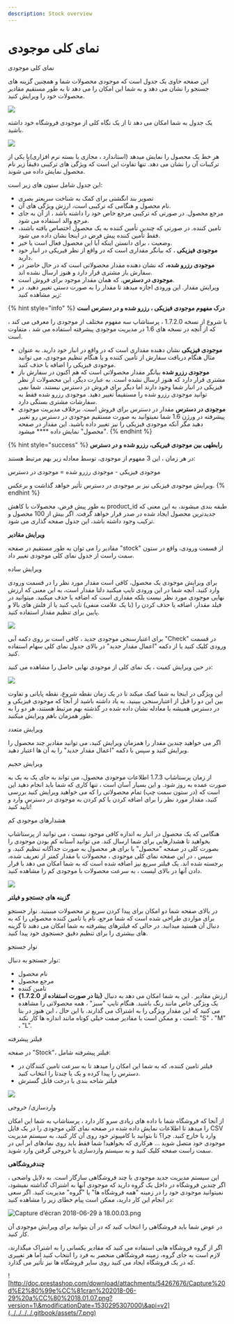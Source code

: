 ```yaml
---
description: Stock overview
---
```


# نمای کلی موجودی

نمای کلی موجودی

این صفحه حاوی یک جدول است که موجودی محصولات شما و همچنین گزینه های جستجو را نشان می دهد و به شما این امکان را می دهد تا به طور مستقیم مقادیر محصولات خود را ویرایش کنید.

![](<../../../../.gitbook/assets/0 (19).png>)

یک جدول به شما امکان می دهد تا از یک نگاه کلی از موجودی فروشگاه خود داشته باشید.

![](<../../../../.gitbook/assets/1 (14).png>)

هر خط یک محصول را نمایش میدهد (استاندارد ، مجازی یا بسته نرم افزاری)یا یکی از ترکیبات آن را نشان می دهد. تنها تفاوت این است که ویژگی های ترکیبی دقیقاً زیر نام محصول نمایش داده می شوند.

این جدول شامل ستون های زیر است:

* تصویر بند انگشتی برای کمک به شناخت سریعتر بصری
* نام محصول و هنگامی که ترکیبی است، ارزش ویژگی های آن.
* مرجع محصول. در صورتی که ترکیبی مرجع خاص خود را داشته باشد ، از آن به جای مرجع والد استفاده می شود.
* تامین کننده. در صورتی که چندین تأمین کننده به یک محصول اختصاص یافته باشند، فقط تأمین کننده پیش فرض در اینجا نشان داده می شود.
* وضعیت ، برای دانستن اینکه آیا این محصول فعال است یا خیر.
* **موجودی فیزیکی** ، که بیانگر مقداری است که در واقع از نظر فیریکی در انبار خود دارید.
* **موجودی رزرو شده،** که نشان دهنده مقدار محصولاتی است که در حال حاضر در سفارش باز مشتری قرار دارد و هنوز ارسال نشده اند.
* **موجودی در دسترس**، که همان مقدار موجود برای فروش است.
* ویرایش مقدار. این ورودی اجازه میدهد تا مقدار را به صورت دستی تغییر دهید. در زیر مشاهده کنید:



{% hint style="info" %}
**درک مفهوم موجودی فیزیکی ، رزرو شده و در دسترس است**

با شروع از نسخه 1.7.2.0 ، پرستاشاپ سه مفهوم مختلف از موجودی را معرفی می کند ، که از آنچه در نسخه های 1.6 در مدیریت موجودی پیشرفته استفاده می شد ، متفاوت است.

* **موجودی فیزیکی** نشان دهنده مقداری است که در واقع در انبار خود دارید. به عنوان مثال هنگام دریافت سفارش از تأمین کننده و یا هنگام تنظیم موجودی، می توانید موجودی فیزیکی را اضافه یا حذف کنید.&#x20;
* &#x20;**موجودی رزرو شده** بیانگر مقدار محصولاتی است که هم اکنون در سفارش باز مشتری قرار دارد که هنوز ارسال نشده است. به عبارت دیگر، این محصولات از نظر فیزیکی در انبار شما وجود دارند اما دیگر برای فروش در دسترس نیستند. شما نمی توانید موجودی رزرو شده را مستقیماً تغییر دهید. موجودی رزرو شده فقط به سفارشات مشتری بستگی دارد.
* **موجودی در دسترس** مقدار در دسترس برای فروش است. برخلاف مدیریت موجودی پیشرفته در ورژن 1.6 شما نمیتوانید به صورت مستقیم موجودی در دسترس رو تغییر دهید مگر آنکه موجودی فیزیکی را نیز تغییر داده باشید. این مقدار در صفحه "محصول" نمایش داده **** میشود.
{% endhint %}



{% hint style="success" %}
**رابطهی بین موجودی فیریکی، رزرو شده و در دسترس**

در هر زمان ، این 3 مفهوم از موجودی، توسط معادله زیر بهم مرتبط هستند:

&#x20;موجودی فیزیکی - موجودی رزرو شده = موجودی در دسترس

ویرایش موجودی فیزیکی نیز بر موجودی در دسترس تأثیر خواهد گذاشت و برعکس.
{% endhint %}

به طور پیش فرض، محصولات با کاهش product\_id طبقه بندی میشوند، به این معنی که جدیدترین محصول ایجاد شده در صدر قرار خواهد گرفت. اگر بیش از 100 محصول و ترکیب وجود داشته باشد، این جدول صفحه گذاری می شود.

**ویرایش مقادیر**

مقادیر را می توان به طور مستقیم در صفحه "stock" از قسمت ورودی، واقع در ستون سمت راست از جدول نمای کلی موجودی تغییر داد.

ویرایش ساده

برای ویرایش موجودی یک محصول، کافی است مقدار مورد نظر را در قسمت ورودی وارد کنید. آنچه شما در این ورودی تایپ میکنید دلتا مقدار است، به این معنی که ارزش نهایی موجودی مورد نظر نیست بلکه مقداری است که اضافه یا حذف میکنید. میتوانید در فیلد مقدار، اضافه یا حذف کردن را (با یک علامت منفی) تایپ کنید یا از فلش های بالا و پایین برای تنظیم مقدار استفاده کنید.

![](<../../../../.gitbook/assets/image (23).png>)

برای اعتبارسنجی موجودی جدید ، کافی است بر روی دکمه آبی "Check" در قسمت ورودی کلیک کنید یا از دکمه "اعمال مقدار جدید" در بالای جدول نمای کلی سهام استفاده کنید.

در حین ویرایش کمیت ، یک نمای کلی از موجودی نهایی حاصل را مشاهده می کنید:

![](<../../../../.gitbook/assets/3 (1).png>)

این ویژگی در اینجا به شما کمک میکند تا در یک زمان نقطه شروع، نقطه پایانی و تفاوت بین این دو را قبل از اعتبارسنجی ببینید. به یاد داشته باشید از آنجا که موجودی فیزیکی و در دسترس همیشه با معادله نشان داده شده در گذشته بهم مرتبط هستند، هر دو را به طور همزمان باهم ویرایش میکنید.

ویرایش متعدد

اگر می خواهید چندین مقدار را همزمان ویرایش کنید، می توانید مقادیر چند محصول را ویرایش کنید و سپس با دکمه "اعمال مقدار جدید" را به آن ها اعتبار دهید.

ویرایش حجیم

از زمان پرستاشاپ 1.7.3 اطلاعات موجودی محصول، می تواند به جای یک به یک به صورت عمده به روز شود. و این بسیار آسان است ، تنها کاری که شما باید انجام دهید این است که (در ستون سمت چپ) تمام محصولاتی را که می خواهید ویرایش کنید بررسی کنید، مقدار مورد نظر را برای اضافه کردن یا کم کردن به موجودی در دسترس وارد و تأیید کنید!

هشدارهای موجودی کم

هنگامی که یک محصول در انبار به اندازه کافی موجود نیست ، می توانید از پرستاشاپ بخواهید تا هشدارهایی برای شما ارسال کند. می توانید آستانه کم بودن موجودی را بصورت کلی در صفحه "محصول" یا برای هر محصول به صورت جداگانه تنظیم کنید. و سپس ، در این صفحه نمای کلی موجودی ، محصولات با مقدار کمتر از تعریف شده، برجسته شده اند. یک فیلتر سریع نیز اضافه شده است که به شما امکان می دهد با قرار دادن آنها در بالای لیست ، به سرعت محصولات با موجودی کم را مشاهده کنید.

![](<../../../../.gitbook/assets/4 (1).png>)

**گزینه های جستجو و فیلتر**

در بالای صفحه شما دو امکان برای پیدا کردن سریع تر محصولات میبینید. نوار جستجو برای مواردی طراحی شده است که شما مرجع، نام یا تامین کننده محصولی را که به دنبال آن هستید میدانید. در حالی که فیلترهای پیشرفته به شما امکان می دهند تا گزینه های بیشتری را برای تنظیم دقیق جستجوی خود پیدا کنید.

نوار جستجو

نوار جستجو به دنبال:

* نام محصول
* مرجع محصول
* تامین کننده
* **{بتا در صورت استفاده از 1.7.2.0}** ارزش مقادیر . این به شما امکان می دهد به دنبال یک ویژگی خاص مانند رنگ باشید. هنگام تایپ "سبز" ، همه محصولاتی را مشاهده می کنید که این مقدار ویژگی را به اشتراک می گذارند. با این حال ، این هنوز در بتا است ، و ممکن است با مقادیر صفت خیلی کوتاه مانند اندازه ها کار نکند: "S" ، "M" ، "L".

فیلتر پیشرفته

در صفحه "Stock"، فیلتر پیشرفته شامل:

* فیلتر تامین کننده، که به شما این امکان را میدهد تا به سرعت تامین کنندگان در دسترس را پیدا کرده و یک یا چندتا را انتخاب کنید.
* فیلتر شاخه بندی با درخت قابل گسترش

![](../../../../.gitbook/assets/5.png)

واردسازی/ خروجی

از آنجا که فروشگاه شما با داده های زیادی سرو کار دارد ، پرستاشاپ به شما این امکان را میدهد تا اطلاعات نمایش داده شده در صفحه نمای کلی موجودی را در یک فایل CSV وارد یا خارج کنید. چرا؟ تا بتوانید با کامپیوتر خود روی آن کار کنید، به سیستم مدیریت موجودی خود متصل شوید ... هرکاری که بخواهید! شما فقط باید روی نمادهای ابر آبی در سمت راست صفحه کلیک کنید و به سیستم واردسازی یا خروجی گرفتن وارد شوید.

**چندفروشگاهی**

این سیستم مدیریت جدید موجودی با چند فروشگاهی سازگار است. به دلایل واضحی ، اگر چندین فروشگاه در داخل یک گروه دارید که موجودی آنها به اشتراک گذاشته نمیشود، نمیتوانید موجودی خود را در زمینه "همه فروشگاه ها" یا "گروه" مدیریت کنید. اگر سعی در انجام این کار دارید، ممکن است پیام خطای زیر را مشاهده کنید:

![Capture d’écran 2018-06-29 à 18.00.03.png](../../../../.gitbook/assets/6.png)

در عوض شما باید فروشگاهی را انتخاب کنید که در آن بتوانید برای ویرایش موجودی آن کار کنید.

اگر از گروه فروشگاه هایی استفاده می کنید که مقادیر یکسانی را به اشتراک میگذارند، لازم است به جای گروه، زمینه فروشگاهی منحصر به فرد را انتخاب کنید اما هر تغییری که در یک فروشگاه ایجاد می کنید روی سایر قروشگاه ها نیز تأثیر می گذارد.

![http://doc.prestashop.com/download/attachments/54267676/Capture%20d%E2%80%99e%CC%81cran%202018-06-29%20a%CC%80%2018.01.07.png?version=1\&modificationDate=1530295307000\&api=v2](../../../../.gitbook/assets/7.png)
